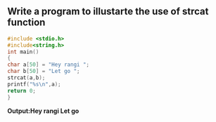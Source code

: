 ## Write a program to illustarte the use of strcat function
```C
#include <stdio.h>
#include<string.h>
int main()
{
char a[50] = "Hey rangi ";
char b[50] = "Let go ";
strcat(a,b);
printf("%s\n",a);
return 0;
}
```
**Output:Hey rangi Let go**
